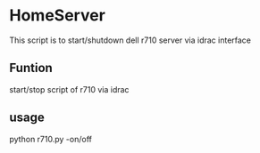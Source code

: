 # HomeServer
This script is to start/shutdown dell r710 server via idrac interface 

## Funtion 
start/stop script of r710 via idrac 

## usage
python r710.py -on/off           

